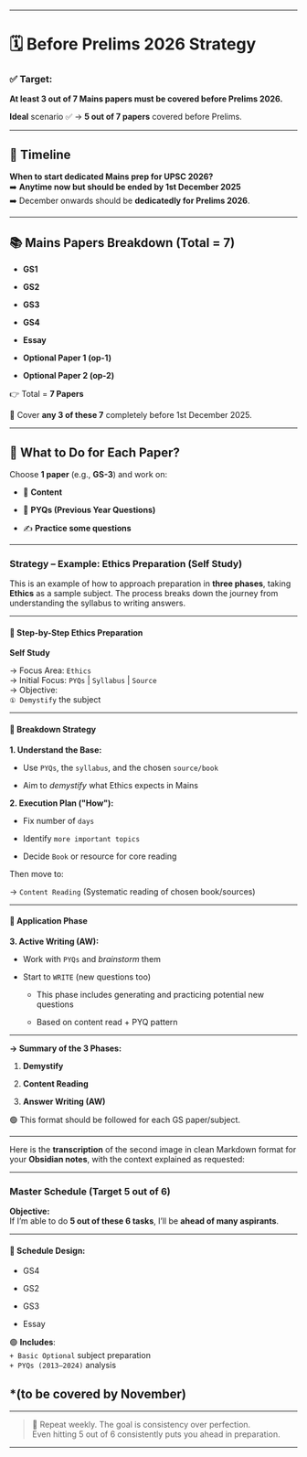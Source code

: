 ```table-of-contents
```
---

# 🗓️ Before Prelims 2026 Strategy

### ✅ Target:

**At least 3 out of 7 Mains papers must be covered before Prelims 2026.**

**Ideal** scenario ✅ → **5 out of 7 papers** covered before Prelims.

---

## 📌 Timeline

**When to start dedicated Mains prep for UPSC 2026?**  
➡️ **Anytime now but should be ended by 1st December 2025**  
➡️ December onwards should be **dedicatedly for Prelims 2026**.

---

## 📚 Mains Papers Breakdown (Total = 7)

- **GS1**
    
- **GS2**
    
- **GS3**
    
- **GS4**
    
- **Essay**
    
- **Optional Paper 1 (op-1)**
    
- **Optional Paper 2 (op-2)**
    

👉 Total = **7 Papers**

🎯 Cover **any 3 of these 7** completely before 1st December 2025.

---

## 🧠 What to Do for Each Paper?

Choose **1 paper** (e.g., **GS-3**) and work on:

- 📘 **Content**
    
- 📂 **PYQs (Previous Year Questions)**
    
- ✍️ **Practice some questions**
    

---

###  Strategy – Example: Ethics Preparation (Self Study)

This is an example of how to approach preparation in **three phases**, taking **Ethics** as a sample subject. The process breaks down the journey from understanding the syllabus to writing answers.

---

#### 📍 Step-by-Step Ethics Preparation

**Self Study**

→ Focus Area: `Ethics`  
→ Initial Focus: `PYQs` | `Syllabus` | `Source`  
→ Objective:  
`① Demystify` the subject

---

#### 🧩 Breakdown Strategy

**1. Understand the Base:**

- Use `PYQs`, the `syllabus`, and the chosen `source/book`
    
- Aim to _demystify_ what Ethics expects in Mains
    

**2. Execution Plan ("How"):**

- Fix number of `days`
    
- Identify `more important topics`
    
- Decide `Book` or resource for core reading
    

Then move to:

→ `Content Reading` (Systematic reading of chosen book/sources)

---

#### 🧠 Application Phase

**3. Active Writing (AW):**

- Work with `PYQs` and _brainstorm_ them
    
- Start to `WRITE` (new questions too)
    
    - This phase includes generating and practicing potential new questions
        
    - Based on content read + PYQ pattern
        

---

**→ Summary of the 3 Phases:**

1. **Demystify**
    
2. **Content Reading**
    
3. **Answer Writing (AW)**
    

🟢 This format should be followed for each GS paper/subject.

---
Here is the **transcription** of the second image in clean Markdown format for your **Obsidian notes**, with the context explained as requested:

---

### Master Schedule (Target 5 out of 6)

**Objective:**  
If I’m able to do **5 out of these 6 tasks**, I’ll be **ahead of many aspirants**.

---

#### 📅 Schedule Design:

- GS4
    
- GS2
    
- GS3
    
- Essay 
    

🟢 **Includes**:  
`+ Basic Optional` subject preparation  
`+ PYQs (2013–2024)` analysis

*(to be covered by **November**)
---
---

> 🔁 Repeat weekly. The goal is consistency over perfection.  
> Even hitting 5 out of 6 consistently puts you ahead in preparation.

---

